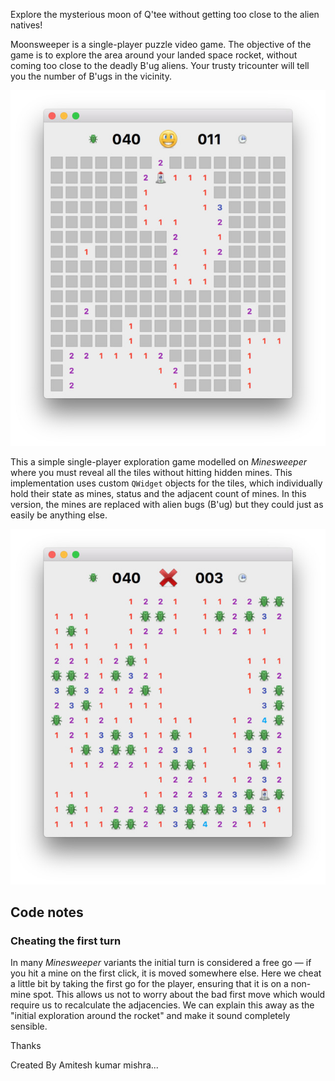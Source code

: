 

Explore the mysterious moon of Q'tee without getting too close to the alien natives!

Moonsweeper is a single-player puzzle video game. The objective of the game is to
explore the area around your landed space rocket, without coming too close to the
deadly B'ug aliens. Your trusty tricounter will tell you the number of B'ugs in the
vicinity.

![Moonsweeper](screenshot-minesweeper1.jpg)

This a simple single-player exploration game modelled on _Minesweeper_
where you must reveal all the tiles without hitting hidden mines.
This implementation uses custom `QWidget` objects for the tiles, which
individually hold their state as mines, status and the
adjacent count of mines. In this version, the mines are replaced with
alien bugs (B'ug) but they could just as easily be anything else.

![Moonsweeper](screenshot-minesweeper2.jpg)



## Code notes

### Cheating the first turn

In many *Minesweeper* variants the initial turn is considered a free
go — if you hit a mine on the first click, it is moved somewhere else.
Here we cheat a little bit by taking the first go for the player, ensuring that
it is on a non-mine spot. This allows us not to worry about the bad first move
which would require us to recalculate the adjacencies.
We can explain this away as the "initial exploration around the rocket"
and make it sound completely sensible.

Thanks

Created By Amitesh kumar mishra...
